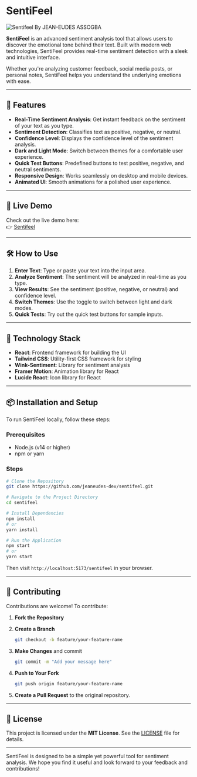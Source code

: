 # SentiFeel

![Sentifeel By JEAN-EUDES ASSOGBA](https://jeaneudes-dev.github.io/sentifeel/favicon.ico "Sentifeel")

**SentiFeel** is an advanced sentiment analysis tool that allows users to discover the emotional tone behind their text. Built with modern web technologies, SentiFeel provides real-time sentiment detection with a sleek and intuitive interface.

Whether you're analyzing customer feedback, social media posts, or personal notes, SentiFeel helps you understand the underlying emotions with ease.

---

## 🌟 Features

- **Real-Time Sentiment Analysis**: Get instant feedback on the sentiment of your text as you type.  
- **Sentiment Detection**: Classifies text as positive, negative, or neutral.  
- **Confidence Level**: Displays the confidence level of the sentiment analysis.  
- **Dark and Light Mode**: Switch between themes for a comfortable user experience.  
- **Quick Test Buttons**: Predefined buttons to test positive, negative, and neutral sentiments.  
- **Responsive Design**: Works seamlessly on desktop and mobile devices.  
- **Animated UI**: Smooth animations for a polished user experience.  

---

## 🚀 Live Demo

Check out the live demo here:  
👉 [Sentifeel](https://jeaneudes-dev.github.io/sentifeel/)

---

## 🛠️ How to Use

1. **Enter Text**: Type or paste your text into the input area.  
2. **Analyze Sentiment**: The sentiment will be analyzed in real-time as you type.  
3. **View Results**: See the sentiment (positive, negative, or neutral) and confidence level.  
4. **Switch Themes**: Use the toggle to switch between light and dark modes.  
5. **Quick Tests**: Try out the quick test buttons for sample inputs.  

---

## 🔧 Technology Stack

- **React**: Frontend framework for building the UI  
- **Tailwind CSS**: Utility-first CSS framework for styling  
- **Wink-Sentiment**: Library for sentiment analysis  
- **Framer Motion**: Animation library for React  
- **Lucide React**: Icon library for React  

---

## 📦 Installation and Setup

To run SentiFeel locally, follow these steps:

### Prerequisites

- Node.js (v14 or higher)  
- npm or yarn  

### Steps

```bash
# Clone the Repository
git clone https://github.com/jeaneudes-dev/sentifeel.git

# Navigate to the Project Directory
cd sentifeel

# Install Dependencies
npm install
# or
yarn install

# Run the Application
npm start
# or
yarn start
```
Then visit `http://localhost:5173/sentifeel` in your browser.

---

## 🤝 Contributing

Contributions are welcome! To contribute:

1. **Fork the Repository**
2. **Create a Branch**

   ```bash
   git checkout -b feature/your-feature-name
   ```
3. **Make Changes** and commit

   ```bash
   git commit -m "Add your message here"
   ```
4. **Push to Your Fork**

   ```bash
   git push origin feature/your-feature-name
   ```
5. **Create a Pull Request** to the original repository.

---

## 📄 License

This project is licensed under the **MIT License**. See the [LICENSE](LICENSE) file for details.

---

SentiFeel is designed to be a simple yet powerful tool for sentiment analysis.
We hope you find it useful and look forward to your feedback and contributions!
